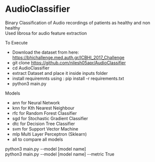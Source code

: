 # AudioClassifier
Binary Classification of Audio recordings of patients as healthy and non healthy  
Used librosa for audio feature extraction   

To Execute
- Download the dataset from here: https://bhichallenge.med.auth.gr/ICBHI_2017_Challenge    
- git clone https://github.com/nilesh05apr/AudioClassifier  
- cd AudioClassifier  
- extract Dataset and place it inside inputs folder  
- install requiremnts using : pip install -r requirements.txt  
- python3 main.py   

  
Models   
- ann for Neural Network  
- knn for Kth Nearest Neighbour  
- rfc for Random Forest Classifier  
- sgd for Stochastic Gradient Classifier  
- dtc for Decision Tree Classifier  
- svm for Support Vector Machine  
- mlp Multi Layer Perceptron (Sklearn)  
- all to compare all models  

python3 main.py --model [model name]   
python3 main.py --model [model name] --metric True  